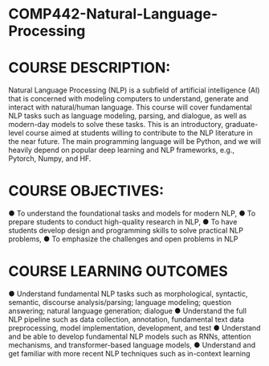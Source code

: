 # COMP442-Natural-Language-Processing
# COURSE DESCRIPTION:
Natural Language Processing (NLP) is a subfield of artificial intelligence (AI) that is
concerned with modeling computers to understand, generate and interact with natural/human
language. This course will cover fundamental NLP tasks such as language modeling,
parsing, and dialogue, as well as modern-day models to solve these tasks. This is an
introductory, graduate-level course aimed at students willing to contribute to the NLP
literature in the near future. The main programming language will be Python, and we will
heavily depend on popular deep learning and NLP frameworks, e.g., Pytorch, Numpy, and
HF.
# COURSE OBJECTIVES:
● To understand the foundational tasks and models for modern NLP,
● To prepare students to conduct high-quality research in NLP,
● To have students develop design and programming skills to solve practical NLP
problems,
● To emphasize the challenges and open problems in NLP
# COURSE LEARNING OUTCOMES
● Understand fundamental NLP tasks such as morphological, syntactic, semantic,
discourse analysis/parsing; language modeling; question answering; natural language
generation; dialogue
● Understand the full NLP pipeline such as data collection, annotation, fundamental text
data preprocessing, model implementation, development, and test
● Understand and be able to develop fundamental NLP models such as RNNs,
attention mechanisms, and transformer-based language models,
● Understand and get familiar with more recent NLP techniques such as in-context
learning
